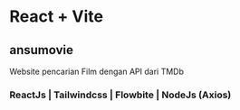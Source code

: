 # React + Vite

## ansumovie
Website pencarian Film dengan API dari TMDb
### ReactJs | Tailwindcss | Flowbite | NodeJs (Axios)
